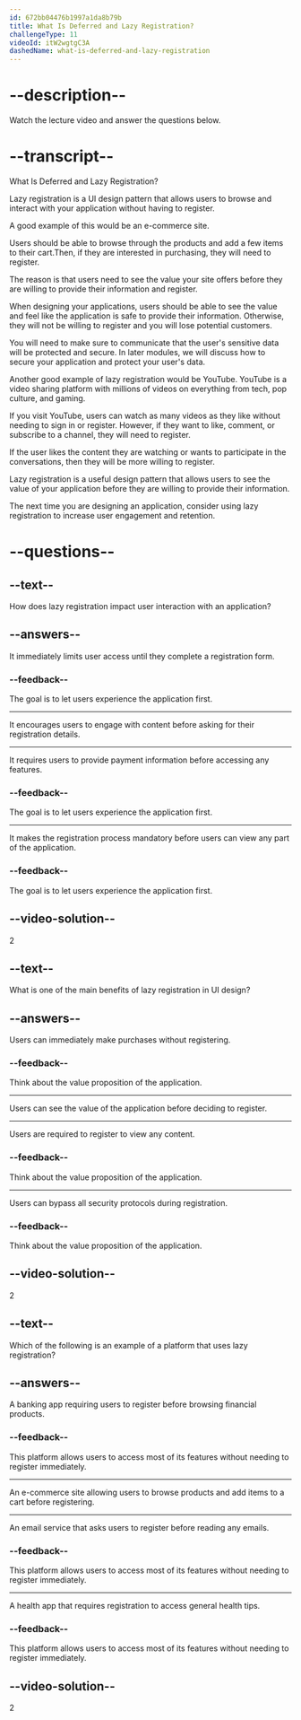 ```yaml
---
id: 672bb04476b1997a1da8b79b
title: What Is Deferred and Lazy Registration?
challengeType: 11
videoId: itW2wgtgC3A
dashedName: what-is-deferred-and-lazy-registration
---
```


# --description--

Watch the lecture video and answer the questions below.

# --transcript--

What Is Deferred and Lazy Registration?

Lazy registration is a UI design pattern that allows users to browse and interact with your application without having to register.

A good example of this would be an e-commerce site.

Users should be able to browse through the products and add a few items to their cart.Then, if they are interested in purchasing, they will need to register.

The reason is that users need to see the value your site offers before they are willing to provide their information and register.

When designing your applications, users should be able to see the value and feel like the application is safe to provide their information. Otherwise, they will not be willing to register and you will lose potential customers.

You will need to make sure to communicate that the user's sensitive data will be protected and secure. In later modules, we will discuss how to secure your application and protect your user's data.

Another good example of lazy registration would be YouTube. YouTube is a video sharing platform with millions of videos on everything from tech, pop culture, and gaming.

If you visit YouTube, users can watch as many videos as they like without needing to sign in or register. However, if they want to like, comment, or subscribe to a channel, they will need to register.

If the user likes the content they are watching or wants to participate in the conversations, then they will be more willing to register.

Lazy registration is a useful design pattern that allows users to see the value of your application before they are willing to provide their information.

The next time you are designing an application, consider using lazy registration to increase user engagement and retention.

# --questions--

## --text--

How does lazy registration impact user interaction with an application?

## --answers--

It immediately limits user access until they complete a registration form.

### --feedback--

The goal is to let users experience the application first.

---

It encourages users to engage with content before asking for their registration details.

---

It requires users to provide payment information before accessing any features.

### --feedback--

The goal is to let users experience the application first.

---

It makes the registration process mandatory before users can view any part of the application.

### --feedback--

The goal is to let users experience the application first.

## --video-solution--

2

## --text--

What is one of the main benefits of lazy registration in UI design?

## --answers--

Users can immediately make purchases without registering.

### --feedback--

Think about the value proposition of the application.

---

Users can see the value of the application before deciding to register.

---

Users are required to register to view any content.

### --feedback--

Think about the value proposition of the application.

---

Users can bypass all security protocols during registration.

### --feedback--

Think about the value proposition of the application.

## --video-solution--

2

## --text--

Which of the following is an example of a platform that uses lazy registration?

## --answers--

A banking app requiring users to register before browsing financial products.

### --feedback--

This platform allows users to access most of its features without needing to register immediately.

---

An e-commerce site allowing users to browse products and add items to a cart before registering.

---

An email service that asks users to register before reading any emails.

### --feedback--

This platform allows users to access most of its features without needing to register immediately.

---

A health app that requires registration to access general health tips.

### --feedback--

This platform allows users to access most of its features without needing to register immediately.

## --video-solution--

2
